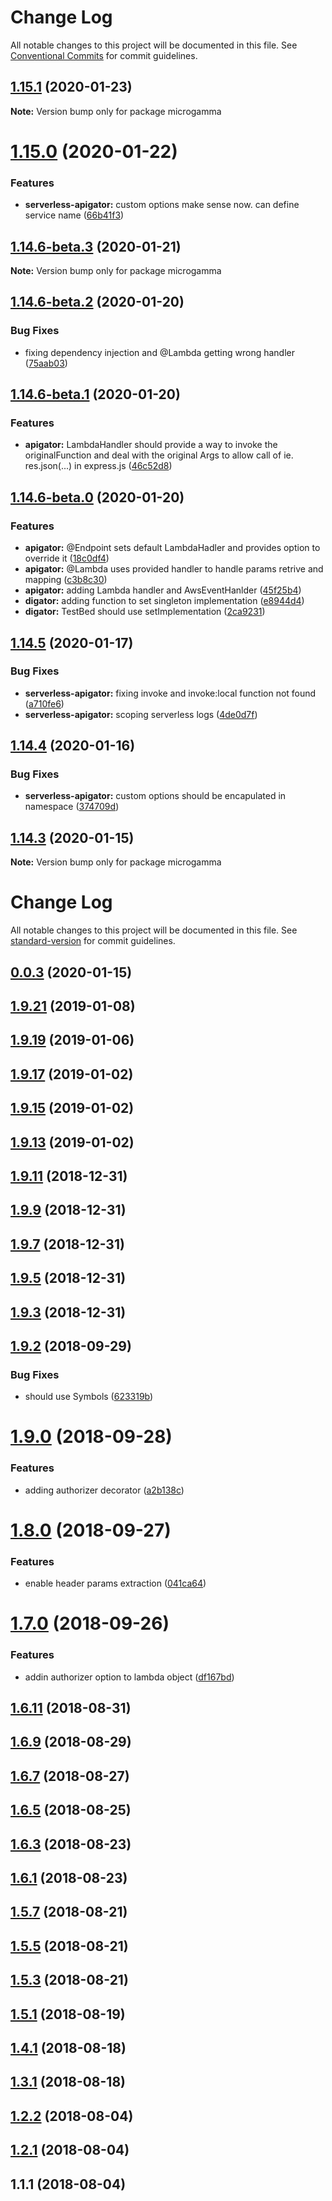 # Change Log

All notable changes to this project will be documented in this file.
See [Conventional Commits](https://conventionalcommits.org) for commit guidelines.

## [1.15.1](https://github.com/davidecavaliere/-microgamma/compare/v1.15.0...v1.15.1) (2020-01-23)

**Note:** Version bump only for package microgamma





# [1.15.0](https://github.com/davidecavaliere/-microgamma/compare/v1.14.6-beta.3...v1.15.0) (2020-01-22)


### Features

* **serverless-apigator:** custom options make sense now. can define service name ([66b41f3](https://github.com/davidecavaliere/-microgamma/commit/66b41f30e8cef7ecac273bfbf44939600ddf6a4d))





## [1.14.6-beta.3](https://github.com/davidecavaliere/-microgamma/compare/v1.14.6-beta.2...v1.14.6-beta.3) (2020-01-21)

**Note:** Version bump only for package microgamma





## [1.14.6-beta.2](https://github.com/davidecavaliere/-microgamma/compare/v1.14.6-beta.1...v1.14.6-beta.2) (2020-01-20)


### Bug Fixes

* fixing dependency injection and @Lambda getting wrong handler ([75aab03](https://github.com/davidecavaliere/-microgamma/commit/75aab03be4acdf6ca91bd62d7b5b9a2a96a5795b))





## [1.14.6-beta.1](https://github.com/davidecavaliere/-microgamma/compare/v1.14.6-beta.0...v1.14.6-beta.1) (2020-01-20)


### Features

* **apigator:** LambdaHandler should provide a way to invoke the originalFunction and deal with the original Args to allow call of ie. res.json(...) in express.js ([46c52d8](https://github.com/davidecavaliere/-microgamma/commit/46c52d8d68831ce95e0f82df010757a2c11df294))





## [1.14.6-beta.0](https://github.com/davidecavaliere/-microgamma/compare/v1.14.5...v1.14.6-beta.0) (2020-01-20)


### Features

* **apigator:** @Endpoint sets default LambdaHadler and provides option to override it ([18c0df4](https://github.com/davidecavaliere/-microgamma/commit/18c0df4a864435000efa190ca9dea60eeddb18d0))
* **apigator:** @Lambda uses provided handler to handle params retrive and mapping ([c3b8c30](https://github.com/davidecavaliere/-microgamma/commit/c3b8c30e9d0d06107d441ed98deecb51a78531d4))
* **apigator:** adding Lambda handler and AwsEventHanlder ([45f25b4](https://github.com/davidecavaliere/-microgamma/commit/45f25b4aa078468502562dbcc803ab1b1fe79207))
* **digator:** adding function to set singleton implementation ([e8944d4](https://github.com/davidecavaliere/-microgamma/commit/e8944d4edfeeab7aa9967a3d9d6f817fb52cd4e3))
* **digator:** TestBed should use setImplementation ([2ca9231](https://github.com/davidecavaliere/-microgamma/commit/2ca92318f44ad7ca46478102fa445746ef820e05))





## [1.14.5](https://github.com/davidecavaliere/-microgamma/compare/v1.14.4...v1.14.5) (2020-01-17)


### Bug Fixes

* **serverless-apigator:** fixing invoke and invoke:local function not found ([a710fe6](https://github.com/davidecavaliere/-microgamma/commit/a710fe600bb088a29096b9855df36fb41a09b0c7))
* **serverless-apigator:** scoping serverless logs ([4de0d7f](https://github.com/davidecavaliere/-microgamma/commit/4de0d7fe3e1513bf23738844507f4f7f6e9bb590))





## [1.14.4](https://github.com/davidecavaliere/-microgamma/compare/v1.14.3...v1.14.4) (2020-01-16)


### Bug Fixes

* **serverless-apigator:** custom options should be encapulated in namespace ([374709d](https://github.com/davidecavaliere/-microgamma/commit/374709d))





## [1.14.3](https://github.com/davidecavaliere/-microgamma/compare/v1.14.2...v1.14.3) (2020-01-15)

**Note:** Version bump only for package microgamma





# Change Log

All notable changes to this project will be documented in this file. See [standard-version](https://github.com/conventional-changelog/standard-version) for commit guidelines.

<a name="0.0.3"></a>
## [0.0.3](https://github.com/davidecavaliere/-microgamma/compare/v1.14.2...v0.0.3) (2020-01-15)



<a name="1.9.21"></a>
## [1.9.21](https://github.com/davidecavaliere/apigator/compare/v1.9.19...v1.9.21) (2019-01-08)



<a name="1.9.19"></a>
## [1.9.19](https://github.com/davidecavaliere/apigator/compare/v1.9.17...v1.9.19) (2019-01-06)



<a name="1.9.17"></a>
## [1.9.17](https://github.com/davidecavaliere/apigator/compare/v1.9.15...v1.9.17) (2019-01-02)



<a name="1.9.15"></a>
## [1.9.15](https://github.com/davidecavaliere/apigator/compare/v1.9.13...v1.9.15) (2019-01-02)



<a name="1.9.13"></a>
## [1.9.13](https://github.com/davidecavaliere/apigator/compare/v1.9.11...v1.9.13) (2019-01-02)



<a name="1.9.11"></a>
## [1.9.11](https://github.com/davidecavaliere/apigator/compare/v1.9.9...v1.9.11) (2018-12-31)



<a name="1.9.9"></a>
## [1.9.9](https://github.com/davidecavaliere/apigator/compare/v1.9.7...v1.9.9) (2018-12-31)



<a name="1.9.7"></a>
## [1.9.7](https://github.com/davidecavaliere/apigator/compare/v1.9.5...v1.9.7) (2018-12-31)



<a name="1.9.5"></a>
## [1.9.5](https://github.com/davidecavaliere/apigator/compare/v1.9.3...v1.9.5) (2018-12-31)



<a name="1.9.3"></a>
## [1.9.3](https://github.com/davidecavaliere/apigator/compare/v1.9.2...v1.9.3) (2018-12-31)



<a name="1.9.2"></a>
## [1.9.2](https://github.com/davidecavaliere/apigator/compare/v1.9.0...v1.9.2) (2018-09-29)


### Bug Fixes

* should use Symbols ([623319b](https://github.com/davidecavaliere/apigator/commit/623319b))



<a name="1.9.0"></a>
# [1.9.0](https://github.com/davidecavaliere/apigator/compare/v1.8.0...v1.9.0) (2018-09-28)


### Features

* adding authorizer decorator ([a2b138c](https://github.com/davidecavaliere/apigator/commit/a2b138c))



<a name="1.8.0"></a>
# [1.8.0](https://github.com/davidecavaliere/apigator/compare/v1.7.0...v1.8.0) (2018-09-27)


### Features

* enable header params extraction ([041ca64](https://github.com/davidecavaliere/apigator/commit/041ca64))



<a name="1.7.0"></a>
# [1.7.0](https://github.com/davidecavaliere/apigator/compare/v1.6.11...v1.7.0) (2018-09-26)


### Features

* addin authorizer option to lambda object ([df167bd](https://github.com/davidecavaliere/apigator/commit/df167bd))



<a name="1.6.11"></a>
## [1.6.11](https://github.com/davidecavaliere/apigator/compare/v1.6.9...v1.6.11) (2018-08-31)



<a name="1.6.9"></a>
## [1.6.9](https://github.com/davidecavaliere/apigator/compare/v1.6.7...v1.6.9) (2018-08-29)



<a name="1.6.7"></a>
## [1.6.7](https://github.com/davidecavaliere/apigator/compare/v1.6.5...v1.6.7) (2018-08-27)



<a name="1.6.5"></a>
## [1.6.5](https://github.com/davidecavaliere/apigator/compare/v1.6.3...v1.6.5) (2018-08-25)



<a name="1.6.3"></a>
## [1.6.3](https://github.com/davidecavaliere/apigator/compare/v1.6.1...v1.6.3) (2018-08-23)



<a name="1.6.1"></a>
## [1.6.1](https://github.com/davidecavaliere/apigator/compare/v1.5.7...v1.6.1) (2018-08-23)



<a name="1.5.7"></a>
## [1.5.7](https://github.com/davidecavaliere/apigator/compare/v1.5.5...v1.5.7) (2018-08-21)



<a name="1.5.5"></a>
## [1.5.5](https://github.com/davidecavaliere/apigator/compare/v1.5.3...v1.5.5) (2018-08-21)



<a name="1.5.3"></a>
## [1.5.3](https://github.com/davidecavaliere/apigator/compare/v1.5.1...v1.5.3) (2018-08-21)



<a name="1.5.1"></a>
## [1.5.1](https://github.com/davidecavaliere/apigator/compare/v1.4.1...v1.5.1) (2018-08-19)



<a name="1.4.1"></a>
## [1.4.1](https://github.com/davidecavaliere/apigator/compare/v1.3.1...v1.4.1) (2018-08-18)



<a name="1.3.1"></a>
## [1.3.1](https://github.com/davidecavaliere/apigator/compare/v1.2.2...v1.3.1) (2018-08-18)



<a name="1.2.2"></a>
## [1.2.2](https://github.com/davidecavaliere/apigator/compare/v1.2.1...v1.2.2) (2018-08-04)



<a name="1.2.1"></a>
## [1.2.1](https://github.com/davidecavaliere/apigator/compare/v1.1.1...v1.2.1) (2018-08-04)



<a name="1.1.1"></a>
## 1.1.1 (2018-08-04)
